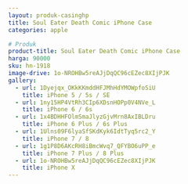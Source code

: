```yaml
---
layout: produk-casinghp
title: Soul Eater Death Comic iPhone Case
categories: apple

# Produk
product-title: Soul Eater Death Comic iPhone Case
harga: 90000
sku: hn-1918
image-drive: 1o-NROHBw5reAJjDqQC96cEZec8XIjPJK
gallery:
  - url: 1Dyejqx_OKkKKmddHFJMhHdYMOWpfoSiU
    title: iPhone 5 / 5s / SE
  - url: 1ny15HP4VtRh3CIp6XDsnHOPp0V4NVe_L
    title: iPhone 6 / 6s
  - url: 1x4BDHHFOlmSmaJlyzGjvMrn8AxIBLDru
    title: iPhone 6 Plus / 6s Plus
  - url: 1Ulns09F6lyaSfSKdKyk6IdtTyq5rc2_Y
    title: iPhone 7 / 8
  - url: 1g1P8D6AKcRH8iBmcWvq7_QFYBO6uPP_e
    title: iPhone 7 Plus / 8 Plus
  - url: 1o-NROHBw5reAJjDqQC96cEZec8XIjPJK
    title: iPhone X
---
```

